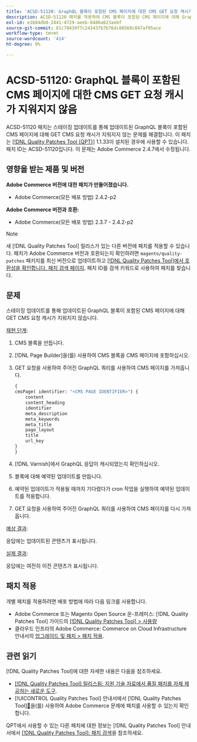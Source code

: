```yaml
---
title: 'ACSD-51120: GraphQL 블록이 포함된 CMS 페이지에 대한 CMS GET 요청 캐시가 지워지지 않음'
description: ACSD-51120 패치를 적용하여 CMS 블록이 포함된 CMS 페이지에 대해 GraphQL GET 요청 캐시가 지워지지 않는 Adobe Commerce 문제를 해결합니다.
exl-id: e1b84db0-2441-4729-aeeb-8486a623aebf
source-git-commit: 81c78439f7c243437b7b76dc80560c847af95ace
workflow-type: tm+mt
source-wordcount: '414'
ht-degree: 0%

---
```


# ACSD-51120: GraphQL 블록이 포함된 CMS 페이지에 대한 CMS GET 요청 캐시가 지워지지 않음

ACSD-51120 패치는 스테이징 업데이트를 통해 업데이트된 GraphQL 블록이 포함된 CMS 페이지에 대해 GET CMS 요청 캐시가 지워지지 않는 문제를 해결합니다. 이 패치는 [[!DNL Quality Patches Tool (QPT)]](https://experienceleague.adobe.com/en/docs/commerce-knowledge-base/kb/announcements/commerce-announcements/magento-quality-patches-released-new-tool-to-self-serve-quality-patches) 1.1.33이 설치된 경우에 사용할 수 있습니다. 패치 ID는 ACSD-51120입니다. 이 문제는 Adobe Commerce 2.4.7에서 수정됩니다.

## 영향을 받는 제품 및 버전

**Adobe Commerce 버전에 대한 패치가 만들어졌습니다.**

* Adobe Commerce(모든 배포 방법) 2.4.2-p2

**Adobe Commerce 버전과 호환:**

* Adobe Commerce(모든 배포 방법) 2.3.7 - 2.4.2-p2

>[!NOTE]
>
>새 [!DNL Quality Patches Tool] 릴리스가 있는 다른 버전에 패치를 적용할 수 있습니다. 패치가 Adobe Commerce 버전과 호환되는지 확인하려면 `magento/quality-patches` 패키지를 최신 버전으로 업데이트하고 [[!DNL Quality Patches Tool]에서 호환성을 확인합니다. 패치 검색 페이지](https://experienceleague.adobe.com/tools/commerce-quality-patches/index.html). 패치 ID를 검색 키워드로 사용하여 패치를 찾습니다.

## 문제

스테이징 업데이트를 통해 업데이트된 GraphQL 블록이 포함된 CMS 페이지에 대해 GET CMS 요청 캐시가 지워지지 않습니다.

<u>재현 단계</u>:

1. CMS 블록을 만듭니다.
1. [!DNL Page Builder]을(를) 사용하여 CMS 블록을 CMS 페이지에 포함하십시오.
1. GET 요청을 사용하여 주어진 GraphQL 쿼리를 사용하여 CMS 페이지를 가져옵니다.

   ```GraphQL
   {
   cmsPage( identifier: "<CMS PAGE IDENTIFIER>") {
       content
       content_heading
       identifier
       meta_description
       meta_keywords
       meta_title
       page_layout
       title
       url_key
   }
   }
   ```

1. [!DNL Varnish]에서 GraphQL 응답이 캐시되었는지 확인하십시오.
1. 블록에 대해 예약된 업데이트를 만듭니다.
1. 예약된 업데이트가 적용될 때까지 기다렸다가 cron 작업을 실행하여 예약된 업데이트를 적용합니다.
1. GET 요청을 사용하여 주어진 GraphQL 쿼리를 사용하여 CMS 페이지를 다시 가져옵니다.

<u>예상 결과</u>:

응답에는 업데이트된 콘텐츠가 표시됩니다.

<u>실제 결과</u>:

응답에는 여전히 이전 콘텐츠가 표시됩니다.

## 패치 적용

개별 패치를 적용하려면 배포 방법에 따라 다음 링크를 사용합니다.

* Adobe Commerce 또는 Magento Open Source 온-프레미스: [!DNL Quality Patches Tool] 가이드의 [[!DNL Quality Patches Tool] > 사용량](/help/tools/quality-patches-tool/usage.md)
* 클라우드 인프라의 Adobe Commerce: Commerce on Cloud Infrastructure 안내서의 [업그레이드 및 패치 > 패치 적용](https://experienceleague.adobe.com/docs/commerce-cloud-service/user-guide/develop/upgrade/apply-patches.html).


## 관련 읽기

[!DNL Quality Patches Tool]에 대한 자세한 내용은 다음을 참조하세요.

* [[!DNL Quality Patches Tool] 릴리스됨: 지원 기술 자료에서 품질 패치를 자체 제공하는 새로운 도구](https://experienceleague.adobe.com/en/docs/commerce-knowledge-base/kb/announcements/commerce-announcements/magento-quality-patches-released-new-tool-to-self-serve-quality-patches).
* [!UICONTROL Quality Patches Tool] 안내서에서  [!DNL Quality Patches Tool][&#128279;](/help/tools/quality-patches-tool/patches-available-in-qpt/check-patch-for-magento-issue-with-magento-quality-patches.md)을(를) 사용하여 Adobe Commerce 문제에 패치를 사용할 수 있는지 확인합니다.


QPT에서 사용할 수 있는 다른 패치에 대한 정보는 [!DNL Quality Patches Tool] 안내서에서 [[!DNL Quality Patches Tool]: 패치 검색](https://experienceleague.adobe.com/tools/commerce-quality-patches/index.html)을 참조하세요.
